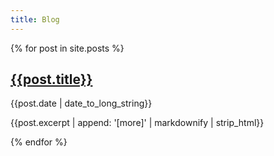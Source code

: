 ```yaml
---
title: Blog
---
```


{% for post in site.posts %}

[{{post.title}}]({{post.url}})
------------------------------

<p id="post-date">{{post.date | date_to_long_string}}</p>

{{post.excerpt | append: '[more]' | markdownify | strip_html}}

<!-- [{{post.title}}]({{post.url}}) -->
<!-- ------------------------------ -->

<!-- <p id="post-date">{{post.date | date_to_long_string}}</p> -->

<!-- {{post.excerpt}} -->

<!-- [[read more…]({{post.url}})] -->

{% endfor %}
